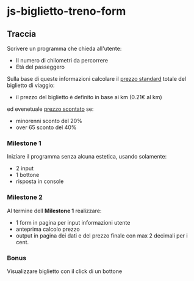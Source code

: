 # js-biglietto-treno-form

## Traccia

Scrivere un programma che chieda all'utente:

- Il numero di chilometri da percorrere
- Età del passeggero

Sulla base di queste informazioni calcolare il <u>prezzo standard</u> totale del biglietto di viaggio:

- il prezzo del biglietto è definito in base ai km (0.21€ al km)

ed evenetuale <u>prezzo scontato</u> se:

- minorenni sconto del 20%
- over 65 sconto del 40%

### Milestone 1 

Iniziare il programma senza alcuna estetica, usando solamente:

- 2 input 
- 1 bottone
- risposta in console

### Milestone 2

Al termine dell **Milestone 1** realizzare:
- 1 form in pagina per input informazioni utente
- anteprima calcolo prezzo
- output in pagina dei dati e del prezzo finale con max 2 decimali per i cent.

### Bonus
Visualizzare biglietto con il click di un bottone